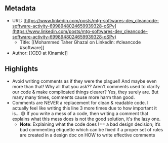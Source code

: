 ## Metadata
* URL: [https://www.linkedin.com/posts/mtg-softwares-dev_cleancode-software-activity-6998948024659939328-oSPv](https://www.linkedin.com/posts/mtg-softwares-dev_cleancode-software-activity-6998948024659939328-oSPv)
    * Title: [[Mohammed Taher Ghazal on LinkedIn: #cleancode #software]]
* Author: [[CEO at Kinamic]]

## Highlights
* Avoid writing comments as if they were the plague!! And maybe even more than that! Why all that you ask?? Aren't comments used to clarify our code & make complicated things clearer? Yes, they surely are. But many many times, comments cause more harm than good.
* Comments are NEVER a replacement for clean & readable code. I actually feel like writing this line 3 more times due to how important it is... 😅 If you write a mess of a code, then writing a comment that explains what this mess does is not the good solution, it's the lazy one.
  * **Note**: Explaining what the code does !== a bad design decision; it’s bad commenting etiquette which can be fixed if a proper set of rules are created in a design doc on HOW to write effective comments